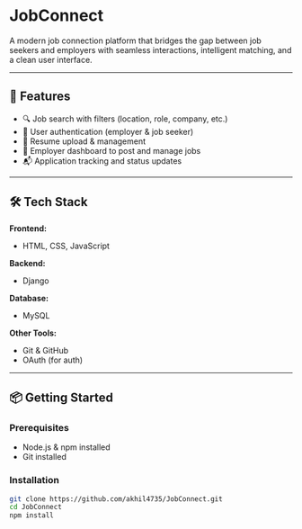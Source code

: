 # JobConnect

A modern job connection platform that bridges the gap between job seekers and employers with seamless interactions, intelligent matching, and a clean user interface.


---

## 🚀 Features

- 🔍 Job search with filters (location, role, company, etc.)
- 👥 User authentication (employer & job seeker)
- 📄 Resume upload & management
- 💼 Employer dashboard to post and manage jobs
- 📬 Application tracking and status updates

---

## 🛠️ Tech Stack

**Frontend:**
- HTML, CSS, JavaScript

**Backend:**
- Django


**Database:**
-  MySQL

**Other Tools:**
- Git & GitHub
- OAuth (for auth)


---

## 📦 Getting Started

### Prerequisites
- Node.js & npm installed
- Git installed

### Installation

```bash
git clone https://github.com/akhil4735/JobConnect.git
cd JobConnect
npm install
